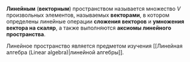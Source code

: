 **Линейным** (**векторным**) пространством называется множество $V$ произвольных элементов, называемых **векторами**, в котором определены линейные операции **сложения векторов** и **умножения вектора на скаляр**, а также выполняются **аксиомы линейного пространства**.

Линейное пространство является предметом изучения [[Линейная алгебра (Linear algebra)|линейной алгебры]].